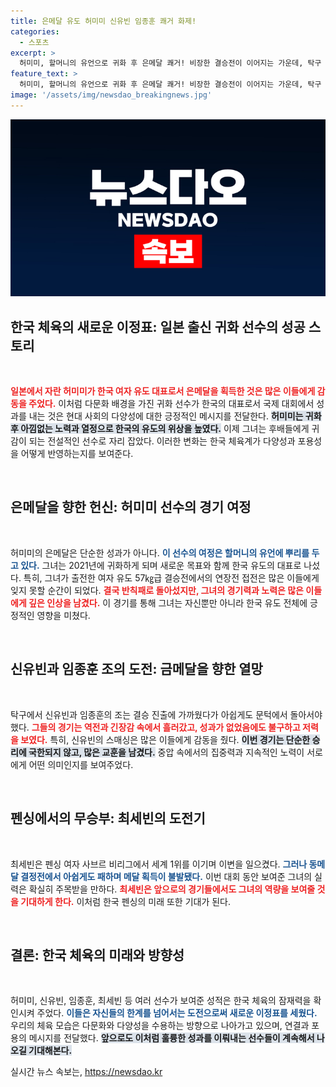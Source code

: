 ```yaml
---
title: 은메달 유도 허미미 신유빈 임종훈 쾌거 화제!
categories:
  - 스포츠
excerpt: >
  허미미, 할머니의 유언으로 귀화 후 은메달 쾌거! 비장한 결승전이 이어지는 가운데, 탁구 신유빈-임종훈 조는 아쉽게 결승진출에 실패했습니다. 대한민국 올림픽의 새로운 희망, 이들의 감동 스토리를 만나보세요!
feature_text: >
  허미미, 할머니의 유언으로 귀화 후 은메달 쾌거! 비장한 결승전이 이어지는 가운데, 탁구 신유빈-임종훈 조는 아쉽게 결승진출에 실패했습니다. 대한민국 올림픽의 새로운 희망, 이들의 감동 스토리를 만나보세요!
image: '/assets/img/newsdao_breakingnews.jpg'
---
```


<p><img src="/assets/img/newsdao_breakingnews.jpg" alt="ranknews 속보" /></p>

<h2 data-ke-size="size26">한국 체육의 새로운 이정표: 일본 출신 귀화 선수의 성공 스토리</h2>

<p data-ke-size="size16">&nbsp;</p>

<p><b><span style="color: #ee2323;">일본에서 자란 허미미가 한국 여자 유도 대표로서 은메달을 획득한 것은 많은 이들에게 감동을 주었다.</span></b> 이처럼 다문화 배경을 가진 귀화 선수가 한국의 대표로서 국제 대회에서 성과를 내는 것은 현대 사회의 다양성에 대한 긍정적인 메시지를 전달한다. <b><span style="background-color: #21538527;">허미미는 귀화 후 아낌없는 노력과 열정으로 한국의 유도의 위상을 높였다.</span></b> 이제 그녀는 후배들에게 귀감이 되는 전설적인 선수로 자리 잡았다. 이러한 변화는 한국 체육계가 다양성과 포용성을 어떻게 반영하는지를 보여준다.</p>

<p data-ke-size="size16">&nbsp;</p>

<h2 data-ke-size="size26">은메달을 향한 헌신: 허미미 선수의 경기 여정</h2>

<p data-ke-size="size16">&nbsp;</p>

<p>허미미의 은메달은 단순한 성과가 아니다. <b><span style="color: #1a5490;">이 선수의 여정은 할머니의 유언에 뿌리를 두고 있다.</span></b> 그녀는 2021년에 귀화하게 되며 새로운 목표와 함께 한국 유도의 대표로 나섰다. 특히, 그녀가 출전한 여자 유도 57㎏급 결승전에서의 연장전 접전은 많은 이들에게 잊지 못할 순간이 되었다. <b><span style="color: #ee2323;">결국 반칙패로 돌아섰지만, 그녀의 경기력과 노력은 많은 이들에게 깊은 인상을 남겼다.</span></b> 이 경기를 통해 그녀는 자신뿐만 아니라 한국 유도 전체에 긍정적인 영향을 미쳤다.</p>

<p data-ke-size="size16">&nbsp;</p>

<h2 data-ke-size="size26">신유빈과 임종훈 조의 도전: 금메달을 향한 열망</h2>

<p data-ke-size="size16">&nbsp;</p>

<p>탁구에서 신유빈과 임종훈의 조는 결승 진출에 가까웠다가 아쉽게도 문턱에서 돌아서야 했다. <b><span style="color: #ee2323;">그들의 경기는 역전과 긴장감 속에서 흘러갔고, 성과가 없었음에도 불구하고 저력을 보였다.</span></b> 특히, 신유빈의 스매싱은 많은 이들에게 감동을 줬다. <b><span style="background-color: #21538527;">이번 경기는 단순한 승리에 국한되지 않고, 많은 교훈을 남겼다.</span></b> 중압 속에서의 집중력과 지속적인 노력이 서로에게 어떤 의미인지를 보여주었다.</p>

<p data-ke-size="size16">&nbsp;</p>

<h2 data-ke-size="size26">펜싱에서의 무승부: 최세빈의 도전기</h2>

<p data-ke-size="size16">&nbsp;</p>

<p>최세빈은 펜싱 여자 사브르 비리그에서 세계 1위를 이기며 이변을 일으켰다. <b><span style="color: #1a5490;">그러나 동메달 결정전에서 아쉽게도 패하며 메달 획득이 불발됐다.</span></b> 이번 대회 동안 보여준 그녀의 실력은 확실히 주목받을 만하다. <b><span style="color: #ee2323;">최세빈은 앞으로의 경기들에서도 그녀의 역량을 보여줄 것을 기대하게 한다.</span></b> 이처럼 한국 펜싱의 미래 또한 기대가 된다.</p>

<p data-ke-size="size16">&nbsp;</p>

<h2 data-ke-size="size26">결론: 한국 체육의 미래와 방향성</h2>

<p data-ke-size="size16">&nbsp;</p>

<p>허미미, 신유빈, 임종훈, 최세빈 등 여러 선수가 보여준 성적은 한국 체육의 잠재력을 확인시켜 주었다. <b><span style="color: #1a5490;">이들은 자신들의 한계를 넘어서는 도전으로써 새로운 이정표를 세웠다.</span></b> 우리의 체육 모습은 다문화와 다양성을 수용하는 방향으로 나아가고 있으며, 연결과 포용의 메시지를 전달했다. <b><span style="background-color: #21538527;">앞으로도 이처럼 훌륭한 성과를 이뤄내는 선수들이 계속해서 나오길 기대해본다.</span></b></p>
실시간 뉴스 속보는, <a href="https://newsdao.kr" rel="dofollow">https://newsdao.kr</a>


